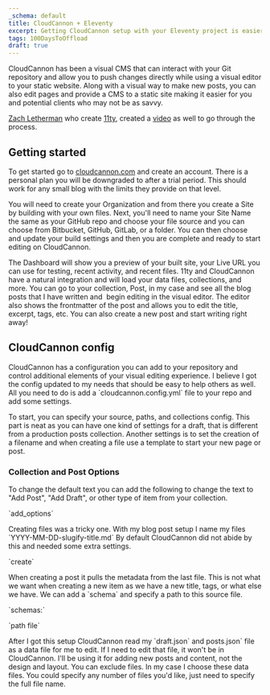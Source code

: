 ```yaml
---
_schema: default
title: CloudCannon + Eleventy
excerpt: Getting CloudCannon setup with your Eleventy project is easier than you think
tags: 100DaysToOffload
draft: true
---
```

CloudCannon has been a visual CMS that can interact with your Git repository and allow you to push changes directly while using a visual editor to your static website. Along with a visual way to make new posts, you can also edit pages and provide a CMS to a static site making it easier for you and potential clients who may not be as savvy.

<a target="_blank" rel="noopener" href="https://www.zachleat.com/">Zach Letherman</a> who create <a target="_blank" rel="noopener" href="https://www.11ty.dev/">11ty</a>, created a <a target="_blank" rel="noopener" href="https://www.youtube.com/watch?v=yXcxvBJuULU">video</a> as well to go through the process.

## Getting started

To get started go to <a target="_blank" rel="noopener" href="https://cloudcannon.com/">cloudcannon.com</a> and create an account. There is a personal plan you will be downgraded to after a trial period. This should work for any small blog with the limits they provide on that level.

You will need to create your Organization and from there you create a Site by building with your own files. Next, you'll need to name your Site Name the same as your GitHub repo and choose your file source and you can choose from Bitbucket, GitHub, GitLab, or a folder. You can then choose and update your build settings and then you are complete and ready to start editing on CloudCannon.

The Dashboard will show you a preview of your built site, your Live URL you can use for testing, recent activity, and recent files. 11ty and CloudCannon have a natural integration and will load your data files, collections, and more. You can go to your collection, Post, in my case and see all the blog posts that I have written and&nbsp; begin editing in the visual editor. The editor also shows the frontmatter of the post and allows you to edit the title, excerpt, tags, etc. You can also create a new post and start writing right away!

## CloudCannon config

CloudCannon has a configuration you can add to your repository and control additional elements of your visual editing experience. I believe I got the config updated to my needs that should be easy to help others as well. All you need to do is add a \`cloudcannon.config.yml\` file to your repo and add some settings.

To start, you can specify your source, paths, and collections config. This part is neat as you can have one kind of settings for a draft, that is different from a production posts collection. Another settings is to set the creation of a filename and when creating a file use a template to start your new page or post.

### Collection and Post Options

To change the default text you can add the following to change the text to "Add Post", "Add Draft", or other type of item from your collection.

\`add\_options\`

Creating files was a tricky one. With my blog post setup I name my files \`YYYY-MM-DD-slugify-title.md\` By default CloudCannon did not abide by this and needed some extra settings.

\`create\`

When creating a post it pulls the metadata from the last file. This is not what we want when creating a new item as we have a new title, tags, or what else we have. We can add a \`schema\` and specify a path to this source file.

\`schemas:\`

\`path file\`

After I got this setup CloudCannon read my \`draft.json\` and posts.json\` file as a data file for me to edit. If I need to edit that file, it won't be in CloudCannon. I'll be using it for adding new posts and content, not the design and layout. You can exclude files. In my case I choose these data files. You could specify any number of files you'd like, just need to specify the full file name.